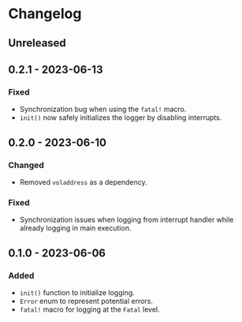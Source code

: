 # Changelog

## Unreleased

## 0.2.1 - 2023-06-13
### Fixed
- Synchronization bug when using the `fatal!` macro.
- `init()` now safely initializes the logger by disabling interrupts.

## 0.2.0 - 2023-06-10
### Changed
- Removed `voladdress` as a dependency.
### Fixed
- Synchronization issues when logging from interrupt handler while already logging in main execution.

## 0.1.0 - 2023-06-06
### Added
- `init()` function to initialize logging.
- `Error` enum to represent potential errors.
- `fatal!` macro for logging at the `Fatal` level.
